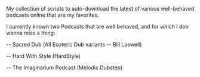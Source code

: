 My collection of scripts to auto-download the latest of various well-behaved podcasts online that are my favorites.

I currently known two Podcasts that are well behaved, and for which I don wanna miss a thing:

-- Sacred Dub (All Esoteric Dub variants -- Bill Laswell)

-- Hard With Style (HardStyle)

-- The Imaginarium Podcast (Melodic Dubstep)
